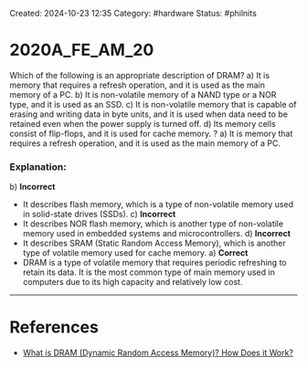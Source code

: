 Created: 2024-10-23 12:35
Category: #hardware 
Status: #philnits



# 2020A_FE_AM_20

Which of the following is an appropriate description of DRAM?
a) It is memory that requires a refresh operation, and it is used as the main memory of a PC.
b) It is non-volatile memory of a NAND type or a NOR type, and it is used as an SSD.
c) It is non-volatile memory that is capable of erasing and writing data in byte units, and it is used when data need to be retained even when the power supply is turned off.
d) Its memory cells consist of flip-flops, and it is used for cache memory.
? 
a) It is memory that requires a refresh operation, and it is used as the main memory of a PC.
### Explanation:

b) **Incorrect**
- It describes flash memory, which is a type of non-volatile memory used in solid-state drives (SSDs).
c) **Incorrect**
- It describes NOR flash memory, which is another type of non-volatile memory used in embedded systems and microcontrollers.
d) **Incorrect**
- It describes SRAM (Static Random Access Memory), which is another type of volatile memory used for cache memory.
a) **Correct**
- DRAM is a type of volatile memory that requires periodic refreshing to retain its data. It is the most common type of main memory used in computers due to its high capacity and relatively low cost.



---
# References
- [What is DRAM (Dynamic Random Access Memory)? How Does it Work?](https://www.techtarget.com/searchstorage/definition/DRAM)